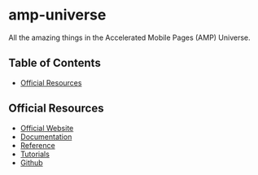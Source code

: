 amp-universe
============

All the amazing things in the Accelerated Mobile Pages (AMP) Universe.

## Table of Contents
- [Official Resources](#official-resources)


## Official Resources
* [Official Website](https://ampproject.org)
* [Documentation](https://ampproject.org/docs/)
* [Reference](https://ampproject.org/docs/reference/components)
* [Tutorials](https://ampproject.org/docs/tutorials/create)
* [Github](https://github.com/ampproject/amphtml)

